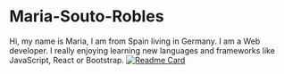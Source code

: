 # Maria-Souto-Robles
Hi, my name is Maria, I am from Spain living in Germany. I am a Web developer. I really enjoying learning new languages and frameworks like JavaScript, React or Bootstrap. 
[![Readme Card](https://github-readme-stats.vercel.app/api/pin/?username=Maria-Souto-Robles&repo=github-readme-stats)](https://github.com/anuraghazra/github-readme-stats)
